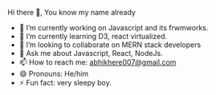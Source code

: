 Hi there 👋, You know my name already

- 🔭 I’m currently working on Javascript and its frwmworks. 
- 🌱 I’m currently learning D3, react virtualized.
- 👯 I’m looking to collaborate on MERN stack developers
- 💬 Ask me about Javascript, React, NodeJs.
- 📫 How to reach me: abhikhere007@gmail.com
- 😄 Pronouns: He/him
- ⚡ Fun fact: very sleepy boy.


